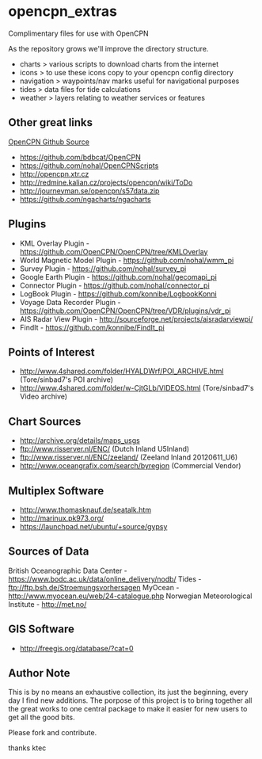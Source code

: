 opencpn_extras
==============

Complimentary files for use with OpenCPN

As the repository grows we'll improve the directory structure. 

* charts > various scripts to download charts from the internet
* icons > to use these icons copy to your opencpn config directory
* navigation > waypoints/nav marks useful for navigational purposes
* tides > data files for tide calculations
* weather > layers relating to weather services or features


Other great links
-----------------

[OpenCPN Github Source](https://github.com/OpenCPN/OpenCPN)
- https://github.com/bdbcat/OpenCPN
- https://github.com/nohal/OpenCPNScripts
- http://opencpn.xtr.cz
- http://redmine.kalian.cz/projects/opencpn/wiki/ToDo
- http://journeyman.se/opencpn/s57data.zip
- https://github.com/ngacharts/ngacharts

Plugins
-------

- KML Overlay Plugin - https://github.com/OpenCPN/OpenCPN/tree/KMLOverlay
- World Magnetic Model Plugin - https://github.com/nohal/wmm_pi
- Survey Plugin - https://github.com/nohal/survey_pi
- Google Earth Plugin - https://github.com/nohal/gecomapi_pi
- Connector Plugin - https://github.com/nohal/connector_pi
- LogBook Plugin - https://github.com/konnibe/LogbookKonni
- Voyage Data Recorder Plugin - https://github.com/OpenCPN/OpenCPN/tree/VDR/plugins/vdr_pi
- AIS Radar View Plugin - http://sourceforge.net/projects/aisradarviewpi/
- FindIt - https://github.com/konnibe/FindIt_pi

Points of Interest
------------------

- http://www.4shared.com/folder/HYALDWrf/POI_ARCHIVE.html (Tore/sinbad7's POI archive)
- http://www.4shared.com/folder/w-CjtGLb/VIDEOS.html (Tore/sinbad7's Video archive)

Chart Sources
-------------

- http://archive.org/details/maps_usgs
- ftp://www.risserver.nl/ENC/ (Dutch Inland U5Inland)
- ftp://www.risserver.nl/ENC/zeeland/ (Zeeland Inland 20120611_U6)
- http://www.oceangrafix.com/search/byregion (Commercial Vendor)

Multiplex Software
------------------

- http://www.thomasknauf.de/seatalk.htm
- http://marinux.pk973.org/
- https://launchpad.net/ubuntu/+source/gypsy


Sources of Data
---------------

British Oceanographic Data Center - https://www.bodc.ac.uk/data/online_delivery/nodb/
Tides - ftp://ftp.bsh.de/Stroemungsvorhersagen
MyOcean - http://www.myocean.eu/web/24-catalogue.php
Norwegian Meteorological Institute - http://met.no/

GIS Software
------------

- http://freegis.org/database/?cat=0


Author Note 
-----------

This is by no means an exhaustive collection, its just the beginning, every day I find 
new additions. The porpose of this project is to bring together all the great works
to one central package to make it easier for new users to get all the good bits.

Please fork and contribute.

thanks
ktec
